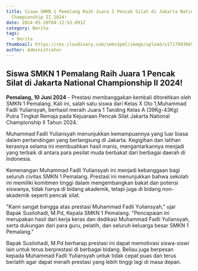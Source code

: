 ```yaml
---
title: Siswa SMKN 1 Pemalang Raih Juara 1 Pencak Silat di Jakarta National
  Championship II 2024!
date: 2024-05-20T04:12:53.691Z
category: Berita
tags:
  - berita
thumbnail: https://res.cloudinary.com/smkn1pml/image/upload/v1717993045/juaraaaa_oqrz7b.png
author: Administrator
---
```

<!--StartFragment-->

## Siswa S**MKN 1 Pemalang Raih Juara 1 Pencak Silat di Jakarta National Championship II 2024!**

**Pemalang, 10 Juni 2024** - Prestasi membanggakan kembali ditorehkan oleh SMKN 1 Pemalang. Kali ini, salah satu siswa dari Kelas X Oto 1,Muhammad Fadli Yuliansyah, berhasil meraih Juara 1 Tanding Kelas A (39Kg-43Kg) Putra Tingkat Remaja pada Kejuaraan Pencak Silat Jakarta National Championship II Tahun 2024.

Muhammad Fadli Yuliansyah menunjukkan kemampuannya yang luar biasa dalam pertandingan yang berlangsung di Jakarta. Kegigihan dan latihan kerasnya selama ini membuahkan hasil manis, mengantarkannya menjadi yang terbaik di antara para pesilat muda berbakat dari berbagai daerah di Indonesia.

Kemenangan Muhammad Fadli Yuliansyah ini menjadi kebanggaan bagi seluruh civitas SMKN 1 Pemalang. Prestasi ini menunjukkan bahwa sekolah ini memiliki komitmen tinggi dalam mengembangkan bakat dan potensi siswanya, tidak hanya di bidang akademik, tetapi juga di bidang non-akademik seperti pencak silat.

"Kami sangat bangga atas prestasi Muhammad Fadli Yuliansyah," ujar Bapak Susilohadi, M.Pd, Kepala SMKN 1 Pemalang. "Pencapaian ini merupakan hasil dari kerja keras dan dedikasi Muhammad Fadli Yuliansyah, serta dukungan dari para guru, pelatih, dan seluruh keluarga besar SMKN 1 Pemalang."

Bapak Susilohadi, M.Pd berharap prestasi ini dapat memotivasi siswa-siswi lain untuk terus berprestasi di berbagai bidang. Beliau juga berpesan kepada Muhammad Fadli Yuliansyah untuk tidak cepat puas dan terus berlatih agar dapat meraih prestasi yang lebih tinggi lagi di masa depan.

<!--EndFragment-->